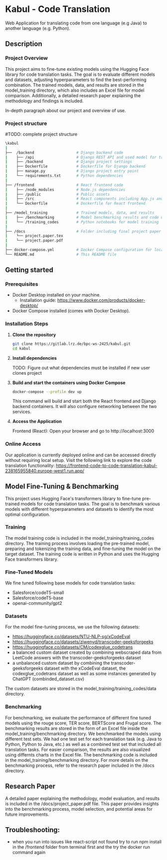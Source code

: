 # Kabul - Code Translation

Web Application for translating code from one language (e.g Java) to another language (e.g. Python).

## Description

### Project Overview
This project aims to fine-tune existing models using the Hugging Face library for code translation tasks. The goal is to evaluate different models and datasets, adjusting hyperparameters to find the best-performing combination. The trained models, data, and results are stored in the model_training directory, which also includes an Excel file for model comparison. Additionally, a detailed research paper explaining the methodology and findings is included.

In-depth paragraph about our project and overview of use. 

### Project structure
#TODO: complete project structure
```Bash
\kabul
|
├──  /backend                   # Django backend code
|    ├── /api                   # Django REST API and used model for translation           
|    ├── /backend               # Django project settings  
|    ├── Dockerfile             # Dockerfile for Django backend
|    ├── manage.py              # Django project entry point
|    └── requirements.txt       # Python dependencies
|
├── /frontend                   # React frontend code
|    ├── /node_modules          # Node.js dependencies      
|    ├── /public                # Public assets
|    ├── /src                   # React components including App.js and App.css for the UI
|    └── Dockerfile             # Dockerfile for React frontend
|
├── /model_training             # Trained models, data, and results
|    ├── /benchmarking          # Model benchmarking results and code used for evaluation    
|    └── /training_codes        # Python notebooks for model training
|  
├── /docs                       # Folder including final project paper
|    └── project.paper.tex
|    └── project.paper.pdf 
|    
├── docker-compose.yml          # Docker Compose configuration for local setup
└── README.md                   # This README file
```

## Getting started

### Prerequisites
- Docker Desktop installed on your machine.
  - Installation guide: https://www.docker.com/products/docker-desktop/ 
- Docker Compose installed (comes with Docker Desktop).

### Installation Steps
1. **Clone the repository**
    ```bash
    git clone https://gitlab.lrz.de/bpc-ws-2425/kabul.git
    cd kabul
    ```
2. **Install dependencies**
    
    TODO: Figure out what dependencies must be installed if new user clones project

1. **Build and start the containers using Docker Compose**
    ```bash
    docker-compose --profile dev up
    ```
    This command will build and start both the React frontend and Django backend containers. It will also configure networking between the two services.

2. **Access the Application**
    
    Frontend (React): Open your browser and go to http://localhost:3000

### Online Access
Our application is currently deployed online and can be accessed directly without requiring local setup.
Visit the following link to explore the code translation functionality: https://frontend-code-to-code-translation-kabul-238165955840.europe-west1.run.app/

## Model Fine-Tuning & Benchmarking

This project uses Hugging Face's transformers library to fine-tune pre-trained models for code translation tasks. The goal is to benchmark various models with different hyperparameters and datasets to identify the most optimal configuration.

### Training
The model training code is included in the model_training/training_codes directory. The training process involves loading the pre-trained model, preparing and tokenizing the training data, and fine-tuning the model on the target dataset. The training code is written in Python and uses the Hugging Face transformers library.

### Fine-Tuned Models
We fine tuned following base models for code translation tasks:
- Salesforce/codeT5-small
- Salesforce/codeT5-base
- openai-community/gpt2

### Datasets
For the model fine-tuning process, we use the following datasets:
- https://huggingface.co/datasets/NTU-NLP-sg/xCodeEval
- https://huggingface.co/datasets/ziwenyd/transcoder-geeksforgeeks
- https://huggingface.co/datasets/CM/codexglue_codetrans
- a balanced custom dataset created by combining webscraped data from LeetCode answers with the transcoder-geeksforgeeks dataset  
- a unbalanced custom dataset by combining the transcoder-geeksforgeeks dataset with the xCodeEval dataset, the codexglue_codetrans dataset as well as some instances generated by ChatGPT (combinded_dataset.csv)

The custom datasets are stored in the model_training/training_codes/data directory.

### Benchmarking
For benchmarking, we evaluate the performance of different fine tuned models using the rouge score, TER score, BERTScore and Frugal score. The benchmarking results are stored in the form of an Excel file inside the model_training/benchmarking directory. 
We benchmarked the models using different test sets. We had one test set for each translation task (e.g. Java to Python, Python to Java, etc.) as well as a combined test set that included all translation tasks.
For easier comparison, the results are also visualized using differnts charts in the Excel file.
The benchmarking code is included in the model_training/benchmarking directory. For more details on the benchmarking process, refer to the research paper included in the /docs directory.

## Research Paper
A detailed paper explaining the methodology, model evaluation, and results is included in the /docs/project_paper.pdf file. This paper provides insights into the benchmarking process, model selection, and potential areas for future improvements.

## Troubleshooting: 
- when you run into issues like react-script not found try to run npm install in the /frontend folder from terminal first and the try the docker run command again 